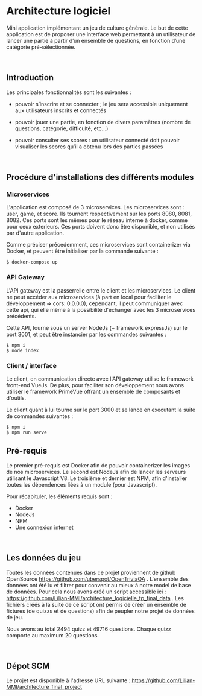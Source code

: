 # __Architecture logiciel__

Mini application implémentant un jeu de culture générale. Le but de cette application est de proposer une interface web permettant à un utilisateur de lancer une partie à partir d’un ensemble de questions, en fonction d’une catégorie pré-sélectionnée.

<br>

## Introduction

Les principales fonctionnalités sont les suivantes :

- pouvoir s’inscrire et se connecter ; le jeu sera accessible uniquement aux utilisateurs inscrits et connectés

- pouvoir jouer une partie, en fonction de divers paramètres (nombre de questions, catégorie, difficulté, etc...)

- pouvoir consulter ses scores : un utilisateur connecté doit pouvoir visualiser les scores qu’il a obtenu lors des parties passées
  
<br>

## Procédure d'installations des différents modules

### Microservices

L'application est composé de 3 microservices. Les microservices sont : user, game, et score. Ils tournent respectivement sur les ports 8080, 8081, 8082. Ces ports sont
les mêmes pour le réseau interne à docker, comme pour ceux exterieurs. Ces ports doivent donc être disponible, et non utilisés par d'autre application.

Comme préciser précedemment, ces microservices sont containerizer via Docker, et peuvent être initialiser par la commande suivante :

```
$ docker-compose up
```

### API Gateway

L'API gateway est la passerrelle entre le client et les microservices. Le client ne peut accéder aux microservices (à part en local pour faciliter le développement => cors: 0.0.0.0), cependant, il peut communiquer avec cette api, qui elle même à la possibilité d'échanger avec les 3 microservices précédents.

Cette API, tourne sous un server NodeJs (+ framework expressJs) sur le port 3001, et peut être instancier par les commandes suivantes :

```
$ npm i 
$ node index
```

### Client / interface

Le client, en communication directe avec l'API gateway utilise le framework front-end VueJs. De plus, pour faciliter son développement nous avons utiliser le framework PrimeVue offrant un ensemble de composants et d'outils.

Le client quant à lui tourne sur le port 3000 et se lance en executant la suite de commandes suivantes :

```
$ npm i
$ npm run serve
```

## Pré-requis

Le premier pré-requis est Docker afin de pouvoir containerizer les images de nos microservices.
Le second est NodeJs afin de lancer les serveurs utilisant le Javascript V8.
Le troisième et dernier est NPM, afin d'installer toutes les dépendences liées à un module (pour Javascript).

Pour récapituler, les éléments requis sont :

- Docker
- NodeJs
- NPM
- Une connexion internet

<br>

## Les données du jeu

Toutes les données contenues dans ce projet proviennent de github OpenSource https://github.com/uberspot/OpenTriviaQA .
L'ensemble des données ont été lu et filtrer pour convenir au mieux à notre model de base de données. Pour cela nous avons créé un script accessible ici : https://github.com/Lilian-MMI/architecture_logicielle_tp_final_data . 
Les fichiers créés à la suite de ce script ont permis de créer un ensemble de fixtures (de quizzs et de questions) afin de peupler notre projet de données de jeu. 

Nous avons au total 2494 quizz et 49716 questions. Chaque quizz comporte au maximum 20 questions. 

<br>

## Dépot SCM

Le projet est disponible à l'adresse URL suivante : https://github.com/Lilian-MMI/architecture_final_project

